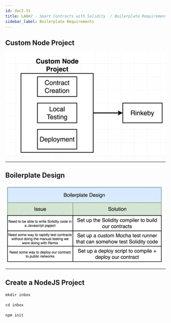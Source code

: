 ```yaml
---
id: doc2.31
title: LAB#2 - Smart Contracts with Solidity  / Boilerplate Requirements
sidebar_label: Boilerplate Requirements
---
```


## Custom Node Project


![alt text](.\assets\Imagem31_1.jpg)


---

## Boilerplate Design



![alt text](.\assets\Imagem31_2.jpg)



---

## Create a NodeJS Project

~~~
mkdir inbox

cd inbox

npm init





~~~
